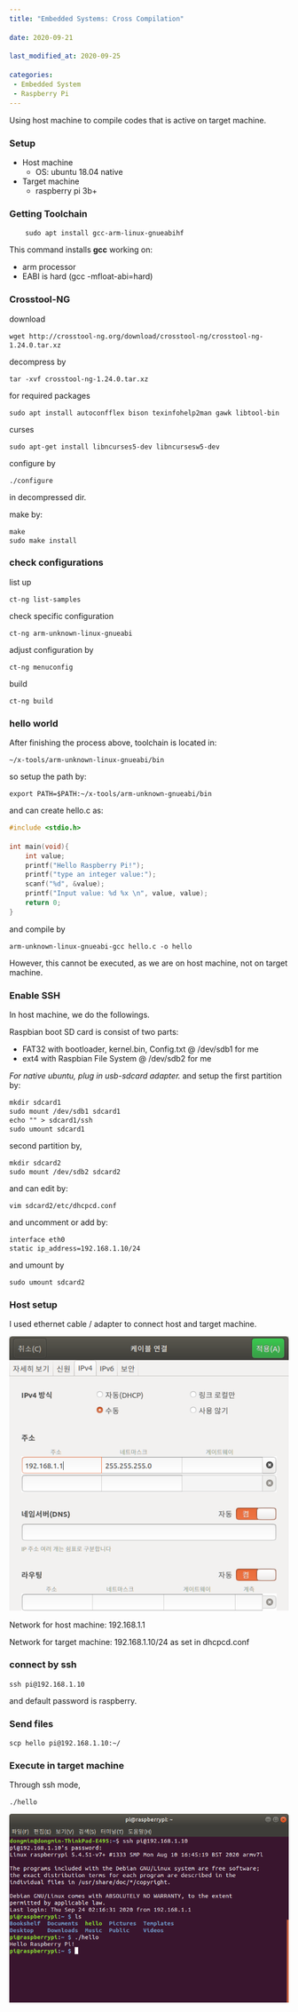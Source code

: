 ```yaml
---
title: "Embedded Systems: Cross Compilation"

date: 2020-09-21

last_modified_at: 2020-09-25

categories:
 - Embedded System
 - Raspberry Pi
---
```


Using host machine to compile codes that is active on target machine.

### Setup
- Host machine
	- OS: ubuntu 18.04 native
- Target machine
	- raspberry pi 3b+
	
### Getting Toolchain
```
	sudo apt install gcc-arm-linux-gnueabihf
```

This command installs **gcc** working on:
- arm processor
- EABI is hard (gcc -mfloat-abi=hard)

### Crosstool-NG
download
```
wget http://crosstool-ng.org/download/crosstool-ng/crosstool-ng-1.24.0.tar.xz
```

decompress by
```
tar -xvf crosstool-ng-1.24.0.tar.xz
```

for required packages
```
sudo apt install autoconfflex bison texinfohelp2man gawk libtool-bin
```

curses
```
sudo apt-get install libncurses5-dev libncursesw5-dev
```

configure by
```
./configure
```
in decompressed dir.

make by:
```
make
sudo make install
```


### check configurations
list up
```
ct-ng list-samples
```	

check specific configuration
```
ct-ng arm-unknown-linux-gnueabi
```
	
adjust configuration by
```
ct-ng menuconfig
```

build
```
ct-ng build
```

### hello world
After finishing the process above,
toolchain is located in:
```
~/x-tools/arm-unknown-linux-gnueabi/bin
```

so setup the path by:
```
export PATH=$PATH:~/x-tools/arm-unknown-gnueabi/bin
```

and can create hello.c as:
```c
#include <stdio.h>

int main(void){
	int value;
	printf("Hello Raspberry Pi!");
	printf("type an integer value:");
	scanf("%d", &value);
	printf("Input value: %d %x \n", value, value);
	return 0;
}
```

and compile by
```
arm-unknown-linux-gnueabi-gcc hello.c -o hello
```

However, this cannot be executed, as we are on host machine, not on target machine.

### Enable SSH

In host machine, we do the followings.

Raspbian boot SD card is consist of two parts:
- FAT32 with bootloader, kernel.bin, Config.txt @ /dev/sdb1 for me
- ext4 with Raspbian File System @ /dev/sdb2 for me


*For native ubuntu, plug in usb-sdcard adapter.*
and setup the first partition by:

```
mkdir sdcard1
sudo mount /dev/sdb1 sdcard1
echo "" > sdcard1/ssh
sudo umount sdcard1
``` 

second partition by, 
```
mkdir sdcard2
sudo mount /dev/sdb2 sdcard2
```

and can edit by:
```
vim sdcard2/etc/dhcpcd.conf
```

and uncomment or add by:
```
interface eth0
static ip_address=192.168.1.10/24
```
 and umount by
```
sudo umount sdcard2 
```
 
 
 

### Host setup

I used ethernet cable / adapter to connect host and target machine.


![host_nw_setup](/assets/images/embedded/host_nw_setup.png  "host_nw_setup")


Network for host machine: 192.168.1.1

Network for target machine: 192.168.1.10/24 as set in dhcpcd.conf

### connect by ssh
```
ssh pi@192.168.1.10
```

and default password is raspberry.

### Send files
```
scp hello pi@192.168.1.10:~/
```

### Execute in target machine
Through ssh mode,
```
./hello
```

![hello](/assets/images/embedded/hello_cross_compile.png)

